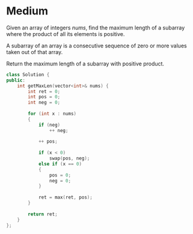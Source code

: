 # Medium

Given an array of integers $nums$, find the maximum length of a subarray where the product of all its elements is positive.

A subarray of an array is a consecutive sequence of zero or more values taken out of that array.

Return the maximum length of a subarray with positive product.

```cpp
class Solution {
public:
    int getMaxLen(vector<int>& nums) {
        int ret = 0;
        int pos = 0;
        int neg = 0;
        
        for (int x : nums)
        {
            if (neg)
                ++ neg;
            
            ++ pos;
            
            if (x < 0)
                swap(pos, neg);
            else if (x == 0)
            {
                pos = 0;
                neg = 0;
            }
            
            ret = max(ret, pos);
        }
        
        return ret;
    }
};
```
